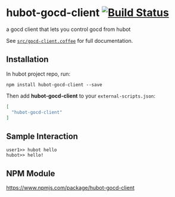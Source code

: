 # hubot-gocd-client [![Build Status](https://travis-ci.org/Tandolf/hubot-gocd-client.svg?branch=master)](https://travis-ci.org/Tandolf/hubot-gocd-client)

a gocd client that lets you control gocd from hubot

See [`src/gocd-client.coffee`](src/gocd-client.coffee) for full documentation.

## Installation

In hubot project repo, run:

`npm install hubot-gocd-client --save`

Then add **hubot-gocd-client** to your `external-scripts.json`:

```json
[
  "hubot-gocd-client"
]
```

## Sample Interaction

```
user1>> hubot hello
hubot>> hello!
```

## NPM Module

https://www.npmjs.com/package/hubot-gocd-client
